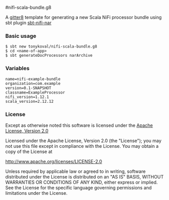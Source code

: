 #nifi-scala-bundle.g8

A [gitter8](http://www.foundweekends.org/giter8/) template for generating a new Scala NiFi processor bundle using sbt plugin [sbt-nifi-nar](https://github.com/tonykoval/sbt-nifi-nar)

### Basic usage

```
$ sbt new tonykoval/nifi-scala-bundle.g8
$ cd <name-of-app>
$ sbt generateDocProcessors narArchive
```

### Variables
```
name=nifi-example-bundle
organization=com.example
version=0.1-SNAPSHOT
classname=ExampleProcessor
nifi_version=1.12.1
scala_version=2.12.12
```

### License

Except as otherwise noted this software is licensed under the
[Apache License, Version 2.0](http://www.apache.org/licenses/LICENSE-2.0.html)

Licensed under the Apache License, Version 2.0 (the "License");
you may not use this file except in compliance with the License.
You may obtain a copy of the License at

  http://www.apache.org/licenses/LICENSE-2.0

Unless required by applicable law or agreed to in writing, software
distributed under the License is distributed on an "AS IS" BASIS,
WITHOUT WARRANTIES OR CONDITIONS OF ANY KIND, either express or implied.
See the License for the specific language governing permissions and
limitations under the License.